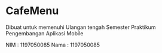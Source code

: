 # CafeMenu
Dibuat untuk memenuhi Ulangan tengah Semester Praktikum Pengembangan Aplikasi Mobile

NIM : 1197050085
Nama : 1197050085
